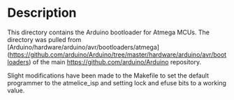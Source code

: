 # Description

This directory contains the Arduino bootloader for Atmega MCUs.
The directory was pulled from [Arduino/hardware/arduino/avr/bootloaders/atmega]
(https://github.com/arduino/Arduino/tree/master/hardware/arduino/avr/bootloaders)
of the main https://github.com/arduino/Arduino repository.

Slight modifications have been made to the Makefile to set the default programmer
to the atmelice_isp and setting lock and efuse bits to a working value.
